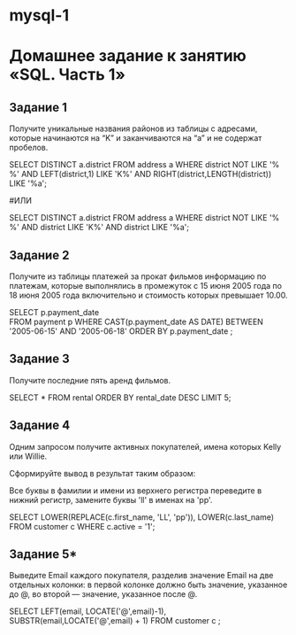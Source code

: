 # mysql-1
# Домашнее задание к занятию «SQL. Часть 1»


## Задание 1
Получите уникальные названия районов из таблицы с адресами, которые начинаются на “K” и заканчиваются на “a” и не содержат пробелов.

  SELECT DISTINCT a.district 
  FROM address a 
  WHERE district NOT LIKE '% %' AND 
  LEFT(district,1) LIKE 'K%' AND
  RIGHT(district,LENGTH(district)) LIKE '%a';

  #ИЛИ

  SELECT DISTINCT a.district 
  FROM address a 
  WHERE district NOT LIKE '% %' 
  AND district LIKE 'K%' 
  AND district LIKE '%a';

## Задание 2
Получите из таблицы платежей за прокат фильмов информацию по платежам, которые выполнялись в промежуток с 15 июня 2005 года по 18 июня 2005 года включительно и стоимость которых превышает 10.00.
  
  SELECT p.payment_date  
  FROM payment p 
  WHERE CAST(p.payment_date AS DATE)
  BETWEEN '2005-06-15' AND '2005-06-18' 
  ORDER BY p.payment_date ;

## Задание 3
Получите последние пять аренд фильмов.

  SELECT * FROM rental
  ORDER BY rental_date DESC
  LIMIT 5;

## Задание 4

Одним запросом получите активных покупателей, имена которых Kelly или Willie.

Сформируйте вывод в результат таким образом:

Все буквы в фамилии и имени из верхнего регистра переведите в нижний регистр,
    замените буквы 'll' в именах на 'pp'.

  SELECT LOWER(REPLACE(c.first_name, 'LL', 'pp')),
  LOWER(c.last_name) 
  FROM customer c 
  WHERE c.active = '1';

## Задание 5*

Выведите Email каждого покупателя, разделив значение Email на две отдельных колонки: в первой колонке должно быть значение, указанное до @, во второй — значение, указанное после @.

  SELECT
  LEFT(email, LOCATE('@',email)-1),
  SUBSTR(email,LOCATE('@',email) + 1)
  FROM customer c ;

